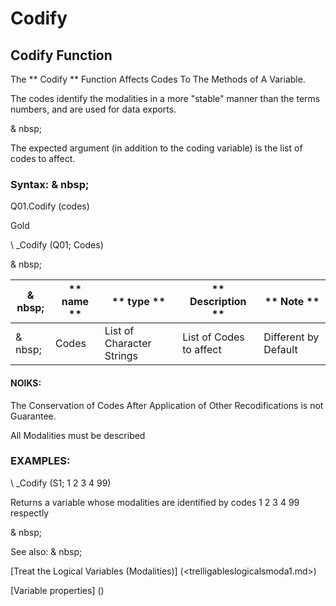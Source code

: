 # Codify

## Codify Function

The ** Codify ** Function Affects Codes To The Methods of A Variable.

The codes identify the modalities in a more "stable" manner than the terms numbers, and are used for data exports.

& nbsp;

The expected argument (in addition to the coding variable) is the list of codes to affect.

### Syntax: & nbsp;

Q01.Codify (codes)

Gold

\ _Codify (Q01; Codes)

& nbsp;

| & nbsp; | ** name ** | ** type ** | ** Description ** | ** Note ** |
| --- | --- | --- | --- | --- |
| & nbsp; | Codes | List of Character Strings | List of Codes to affect | Different by Default |

#### NOIKS:

The Conservation of Codes After Application of Other Recodifications is not Guarantee.

All Modalities must be described

### EXAMPLES:

\ _Codify (S1; 1 2 3 4 99)

Returns a variable whose modalities are identified by codes 1 2 3 4 99 respectly

& nbsp;

See also: & nbsp;

[Treat the Logical Variables (Modalities)] (<trelligableslogicalsmoda1.md>)

[Variable properties] (<modify the Proprities ofVariable.md>)